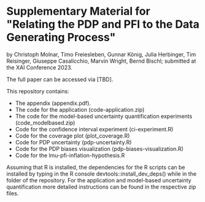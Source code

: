 # Supplementary Material for "Relating the PDP and PFI to the Data Generating Process"
by Christoph Molnar, Timo Freiesleben, Gunnar König, Julia Herbinger, Tim Reisinger, Giuseppe Casalicchio, Marvin Wright, Bernd Bischl; submitted at the XAI Conference 2023.

The full paper can be accessed via [TBD].

This repository contains:
- The appendix (appendix.pdf).
- The code for the application (code-application.zip)
- The code for the model-based uncertainty quantification experiments (code_modelbased.zip)
- Code for the confidence interval experiment (ci-experiment.R)
- Code for the coverage plot (plot_coverage.R)
- Code for PDP uncertainty (pdp-uncertainty.R)
- Code for the PDP biases visualization (pdp-biases-visualization.R)
- Code for the lmu-pfi-inflation-hypothesis.R

Assuming that R is installed, the dependencies for the R scripts can be installed by typing in the R console devtools::install_dev_deps() while in the folder of the repository.
For the application and model-based uncertainty quantification more detailed instructions can be found in the respective zip files.
